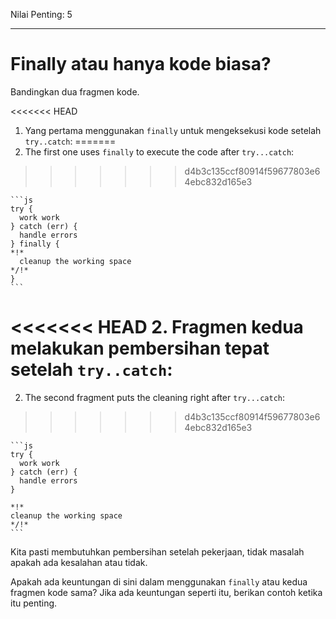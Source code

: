 Nilai Penting: 5

---

# Finally atau hanya kode biasa?

Bandingkan dua fragmen kode.

<<<<<<< HEAD
1. Yang pertama menggunakan `finally` untuk mengeksekusi kode setelah` try..catch`:
=======
1. The first one uses `finally` to execute the code after `try...catch`:
>>>>>>> d4b3c135ccf80914f59677803e64ebc832d165e3

    ```js
    try {
      work work
    } catch (err) {
      handle errors
    } finally {
    *!*
      cleanup the working space
    */!*
    }
    ```
<<<<<<< HEAD
2. Fragmen kedua melakukan pembersihan tepat setelah `try..catch`:
=======
2. The second fragment puts the cleaning right after `try...catch`:
>>>>>>> d4b3c135ccf80914f59677803e64ebc832d165e3

    ```js
    try {
      work work
    } catch (err) {
      handle errors
    }

    *!*
    cleanup the working space
    */!*
    ```

Kita pasti membutuhkan pembersihan setelah pekerjaan, tidak masalah apakah ada kesalahan atau tidak.

Apakah ada keuntungan di sini dalam menggunakan `finally` atau kedua fragmen kode sama? Jika ada keuntungan seperti itu, berikan contoh ketika itu penting.
